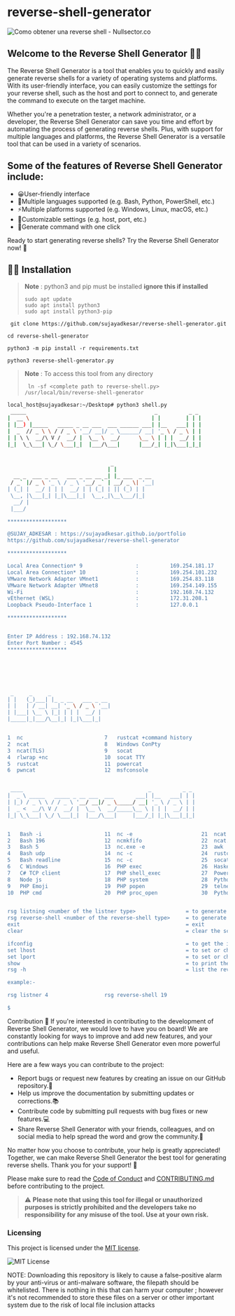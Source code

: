 # reverse-shell-generator

![Como obtener una reverse shell - Nullsector.co](https://nullsector.co/wp-content/uploads/2017/12/Bash-new.sh_.png)



##  Welcome to the Reverse Shell Generator 🔀🤖

The Reverse Shell Generator is a tool that enables you to quickly and easily generate reverse shells for a variety of operating systems and platforms. With its user-friendly interface, you can easily customize the settings for your reverse shell, such as the host and port to connect to, and generate the command to execute on the target machine.

Whether you're a penetration tester, a network administrator, or a developer, the Reverse Shell Generator can save you time and effort by automating the process of generating reverse shells. Plus, with support for multiple languages and platforms, the Reverse Shell Generator is a versatile tool that can be used in a variety of scenarios.

## Some of the features of Reverse Shell Generator include:

-   😀User-friendly interface
-   🚨Multiple languages supported (e.g. Bash, Python, PowerShell, etc.)
-   ⚡Multiple platforms supported (e.g. Windows, Linux, macOS, etc.)
-   🐺Customizable settings (e.g. host, port, etc.)
-   🤹Generate command with one click

Ready to start generating reverse shells? Try the Reverse Shell Generator now! 🚀



## :teacher: Installation
> **Note** : python3 and pip must be installed **ignore this if installed**
> ```
> sudo apt update
> sudo apt install python3
> sudo apt install python3-pip
>  ```

``` 
 git clone https://github.com/sujayadkesar/reverse-shell-generator.git
 ```
``` 
cd reverse-shell-generator
```
``` 
python3 -m pip install -r requirements.txt 
```
``` 
python3 reverse-shell-generator.py 
```

> **Note** : To access this tool from any directory  
> ```
>  ln -sf <complete path to reverse-shell.py> /usr/local/bin/reverse-shell-generator
>  ```



``` bash
local_host@sujayadkesar:~/Desktop# python3 shell.py
 _____                                         _          _ _
|  __ \                                       | |        | | |
| |__) |_____   _____ _ __ ___  ___ ______ ___| |__   ___| | |
|  _  // _ \ \ / / _ \ '__/ __|/ _ \______/ __| '_ \ / _ \ | |
| | \ \  __/\ V /  __/ |  \__ \  __/      \__ \ | | |  __/ | |
|_|  \_\___| \_/ \___|_|  |___/\___|      |___/_| |_|\___|_|_|


                                 _
                                | |
  __ _  ___ _ __   ___ _ __ __ _| |_ ___  _ __
 / _` |/ _ \ '_ \ / _ \ '__/ _` | __/ _ \| '__|
| (_| |  __/ | | |  __/ | | (_| | || (_) | |
 \__, |\___|_| |_|\___|_|  \__,_|\__\___/|_|
  __/ |
 |___/

*******************

@SUJAY_ADKESAR : https://sujayadkesar.github.io/portfolio
https://github.com/sujayadkesar/reverse-shell-generator

*******************

Local Area Connection* 9                 :          169.254.181.17
Local Area Connection* 10                :          169.254.101.232
VMware Network Adapter VMnet1            :          169.254.83.118
VMware Network Adapter VMnet8            :          169.254.149.155
Wi-Fi                                    :          192.168.74.132
vEthernet (WSL)                          :          172.31.208.1
Loopback Pseudo-Interface 1              :          127.0.0.1

*******************


Enter IP Address : 192.168.74.132
Enter Port Number : 4545
*******************






 _     _     _
| |   (_)___| |_ _ __   ___ _ __
| |   | / __| __| '_ \ / _ \ '__|
| |___| \__ \ |_| | | |  __/ |
|_____|_|___/\__|_| |_|\___|_|


1  nc                          7   rustcat +command history
2  ncat                        8   Windows ConPty
3  ncat(TLS)                   9   socat
4  rlwrap +nc                  10  socat TTY
5  rustcat                     11  powercat
6  pwncat                      12  msfconsole


 ____                                        _          _ _
|  _ \ _____   _____ _ __ ___  ___       ___| |__   ___| | |
| |_) / _ \ \ / / _ \ '__/ __|/ _ \_____/ __| '_ \ / _ \ | |
|  _ <  __/\ V /  __/ |  \__ \  __/_____\__ \ | | |  __/ | |
|_| \_\___| \_/ \___|_|  |___/\___|     |___/_| |_|\___|_|_|


1   Bash -i                    11  nc -e                      21  ncat -e
2   Bash 196                   12  ncmkfifo                   22  ncat.exe -e
3   Bash 5                     13  nc.exe -e                  23  awk
4   Bash udp                   14  nc -c                      24  rustcat
5   Bash readline              15  nc -c                      25  socat TTY
6   C Windows                  16  PHP exec                   26  Haskell
7   C# TCP client              17  PHP shell_exec             27  Powershell
8   Node js                    18  PHP system                 28  Python #2
9   PHP Emoji                  19  PHP popen                  29  telnet
10  PHP cmd                    20  PHP proc_open              30  Python Windows


rsg listning <number of the listner type>                = to generate the listner code
rsg reverse-shell <number of the reverse-shell type>     = to generate the reverse-shell code
exit                                                     = exit
clear                                                    = clear the screen

ifconfig                                                 = to get the ipv4 address of your system
set lhost                                                = to set or change the ip address
set lport                                                = to set or change the listing port number
show                                                     = to print the lhost and lport
rsg -h                                                   = list the reverse-shell and listners

example:-

rsg listner 4                  rsg reverse-shell 19

$
```
Contribution 🤝 If you're interested in contributing to the development of Reverse Shell Generator, we would love to have you on board! We are constantly looking for ways to improve and add new features, and your contributions can help make Reverse Shell Generator even more powerful and useful.

Here are a few ways you can contribute to the project:

-   Report bugs or request new features by creating an issue on our GitHub repository.🐛
-   Help us improve the documentation by submitting updates or corrections.📚
-   Contribute code by submitting pull requests with bug fixes or new features.💻
-   Share Reverse Shell Generator with your friends, colleagues, and on social media to help spread the word and grow the community.📣

No matter how you choose to contribute, your help is greatly appreciated! Together, we can make Reverse Shell Generator the best tool for generating reverse shells. Thank you for your support! 🙏

Please make sure to read the [Code of Conduct](https://chat.openai.com/CODE_OF_CONDUCT.md) and [CONTRIBUTING.md](https://chat.openai.com/CONTRIBUTING.md) before contributing to the project.

> :warning: **Please note that using this tool for illegal or unauthorized purposes is strictly prohibited and the developers take no responsibility for any misuse of the tool. Use at your own risk.**


### Licensing

This project is licensed under the [MIT license](LICENSE).

![MIT License](https://danielmiessler.com/images/mitlicense.png)


NOTE: Downloading this repository is likely to cause a false-positive alarm by your anti-virus or anti-malware software, the filepath should be whitelisted. There is nothing in this that can harm your computer ; however it's not recommended to store these files on a server or other important system due to the risk of local file inclusion attacks
